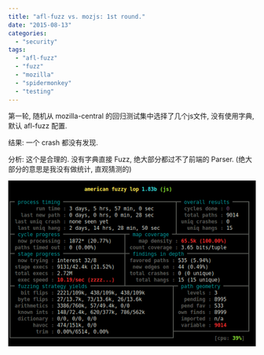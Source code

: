 ```yaml
---
title: "afl-fuzz vs. mozjs: 1st round."
date: "2015-08-13"
categories: 
  - "security"
tags: 
  - "afl-fuzz"
  - "fuzz"
  - "mozilla"
  - "spidermonkey"
  - "testing"
---
```


第一轮, 随机从 mozilla-central 的回归测试集中选择了几个js文件, 没有使用字典, 默认 afl-fuzz 配置.

结果: 一个 crash 都没有发现.

分析: 这个是合理的. 没有字典直接 Fuzz, 绝大部分都过不了前端的 Parser. (绝大部分的意思是我没有做统计, 直观猜测的)

[![afl-fuzz-vs-mozjs](images/afl-fuzz-vs-mozjs.png)](http://hellocompiler.com/wp-content/uploads/2015/08/afl-fuzz-vs-mozjs.png)
